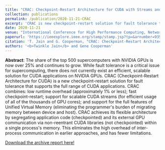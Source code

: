 ```yaml
---
title: "CRAC: Checkpoint-Restart Architecture for CUDA with Streams and UVM"
collection: publications
permalink: /publication/2020-11-21-CRAC
excerpt: 'CRAC is new checkpoint-restart solution for fault tolerance that supports the full range of CUDA applications.'
date: 2020-11-21
venue: "International Conference for High Performance Computing, Networking, Storage and Analysis <b>(SC'20)</b>"
paperurl: 'https://ieeexplore.ieee.org/stamp/stamp.jsp?tp=&arnumber=9355317&isnumber=9355202'
citation: 'T. Jain and G. Cooperman, "CRAC: Checkpoint-Restart Architecture for CUDA with Streams and UVM," SC20: International Conference for High Performance Computing, Networking, Storage and Analysis, Atlanta, GA, USA, 2020, pp. 1-15, doi: 10.1109/SC41405.2020.00081.'
authors: '<b>Twinkle Jain</b> and Gene Cooperman'
---
```


**Abstract**: The share of the top 500 supercomputers with NVIDIA GPUs is now over 25% and continues to grow. While fault tolerance is a critical issue for supercomputing, there does not currently exist an efficient, scalable solution for CUDA applications on NVIDIA GPUs. CRAC (Checkpoint-Restart Architecture for CUDA) is a new checkpoint-restart solution for fault tolerance that supports the full range of CUDA applications. CRAC combines: low runtime overhead (approximately 1% or less); fast checkpoint-restart; support for scalable CUDA streams (for efficient usage of all of the thousands of GPU cores); and support for the full features of Unified Virtual Memory (eliminating the programmer's burden of migrating memory between device and host). CRAC achieves its flexible architecture by segregating application code (checkpointed) and its external GPU communication via non-reentrant CUDA libraries (not checkpointed) within a single process's memory. This eliminates the high overhead of inter-process communication in earlier approaches, and has fewer limitations.


<i class="fas fa-file-pdf"></i> [Download the archive report here!](https://arxiv.org/pdf/2008.10596.pdf)

<!-- Recommended citation: Jain, Twinkle, and Gene Cooperman. &quot;CRAC: Checkpoint-Restart Architecture for CUDA with Streams and UVM.&quot; <i>arXiv preprint arXiv:2008.10596 </i>(2020). -->